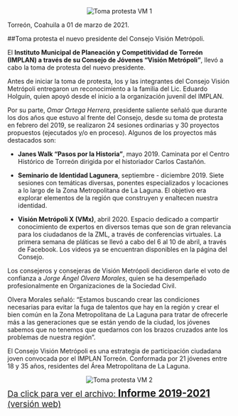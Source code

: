 
<center><div style="clear:left;"></div><img class="img-responsive" src="2021-03-02-toma-protesta-vm/ima01.jpg" alt="Toma protesta VM 1"></center>

Torreón, Coahuila a 01 de marzo de 2021.

##Toma protesta el nuevo presidente del Consejo Visión Metrópoli.

El **Instituto Municipal de Planeación y Competitividad de Torreón (IMPLAN) a través de su Consejo de Jóvenes “Visión Metrópoli”**, llevó a cabo la toma de protesta del nuevo presidente.

Antes de iniciar la toma de protesta, los y las integrantes del Consejo Visión Metrópoli entregaron un reconocimiento a la familia del Lic. Eduardo Holguín, quien apoyó desde el inicio a la organización juvenil del IMPLAN.

Por su parte, *Omar Ortega Herrera*, presidente saliente señaló que durante los dos años que estuvo al frente del Consejo, desde su toma de protesta en febrero del 2019, se realizaron 24 sesiones ordinarias y 30 proyectos propuestos (ejecutados y/o en proceso). Algunos de los proyectos más destacados son:

- **Janes Walk “Pasos por la Historia”**, mayo 2019. Caminata por el Centro Histórico de Torreón dirigida por el historiador Carlos Castañón.

- **Seminario de Identidad Lagunera**, septiembre - diciembre 2019. Siete sesiones con temáticas diversas, ponentes especializados y locaciones a lo largo de la Zona Metropolitana de La Laguna. El objetivo era explorar elementos de la región que construyen y enaltecen nuestra identidad.

- **Visión Metrópoli X (VMx)**, abril 2020. Espacio dedicado a compartir conocimiento de expertos en diversos temas que son de gran relevancia para los ciudadanos de la ZML, a través de conferencias virtuales. La primera semana de pláticas se llevó a cabo del 6 al 10 de abril, a través de Facebook. Los videos ya se encuentran disponibles en la página del Consejo.

Los consejeros y consejeras de Visión Metrópoli decidieron darle el voto de confianza a *Jorge Ángel Olvera Morales*, quien se ha desempeñado profesionalmente en Organizaciones de la Sociedad Civil.

Olvera Morales señaló: “Estamos buscando crear las condiciones necesarias para evitar la fuga de talentos que hay en la región y crear el bien común en la Zona Metropolitana de La Laguna para tratar de ofrecerle más a las generaciones que se están yendo de la ciudad, los jóvenes sabemos que no tenemos que quedarnos con los brazos cruzados ante los problemas de nuestra región”.

El Consejo Visión Metrópoli es una estrategia de participación ciudadana joven convocada por el IMPLAN Torreón. Conformada por 21 jóvenes entre 18 y 35 años, residentes del Área Metropolitana de La Laguna.

<center><div style="clear:left;"></div><img class="img-responsive" src="2021-03-02-toma-protesta-vm/ima02.jpg" alt="Toma protesta VM 2"></center>


<div style="margin-top:8px; margin-bottom:16px;"><a href="https://issuu.com/consejovisionmetropoli/docs/informe_visi_n_metr_poli_2019_-_2021"><span style="font-size:32pt"><i class="fa fa-download" aria-hidden="true"></i></span> <span style="font-size:14pt">Da click para ver el archivo: <b> <big>Informe 2019-2021</big> </b>(versión web)</span></a></div>
